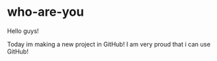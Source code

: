 # who-are-you

Hello guys!

Today im making a new project in GitHub!
I am very proud that i can use GitHub!
